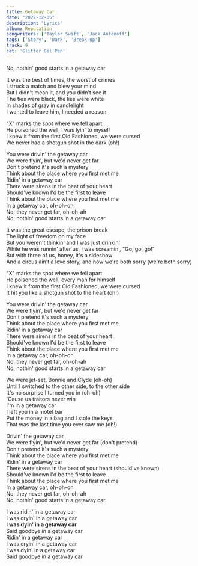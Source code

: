 ```yaml
---
title: Getaway Car
date: "2022-12-05"
description: "Lyrics"
album: Reputation
songwriters: ['Taylor Swift', 'Jack Antonoff']
tags: ['Story', 'Dark', 'Break-up']
track: 9
cat: 'Glitter Gel Pen'
---
```

<p className='chorus'>
No, nothin' good starts in a getaway car <br />
</p>
<p className='verse-one'>
It was the best of times, the worst of crimes <br />
I struck a match and blew your mind <br />
But I didn't mean it, and you didn't see it <br />
The ties were black, the lies were white <br />
In shades of gray in candlelight <br />
I wanted to leave him, I needed a reason <br />
</p>
<p className='pre-chorus'>
"X" marks the spot where we fell apart <br />
He poisoned the well, I was lyin' to myself <br />
I knew it from the first Old Fashioned, we were cursed <br />
We never had a shotgun shot in the dark (oh!) <br />
</p>
<p className='chorus'>
You were drivin' the getaway car <br />
We were flyin', but we'd never get far <br />
Don't pretend it's such a mystery <br />
Think about the place where you first met me <br />
Ridin' in a getaway car <br />
There were sirens in the beat of your heart <br />
Should've known I'd be the first to leave <br />
Think about the place where you first met me <br />
In a getaway car, oh-oh-oh <br />
No, they never get far, oh-oh-ah <br />
No, nothin' good starts in a getaway car <br />
</p>
<p className='verse-two'>
It was the great escape, the prison break <br />
The light of freedom on my face <br />
But you weren't thinkin' and I was just drinkin' <br />
While he was runnin' after us, I was screamin', "Go, go, go!" <br />
But with three of us, honey, it's a sideshow <br />
And a circus ain't a love story, and now we're both sorry (we're both sorry) <br />
</p>
<p className='pre-chorus'>
"X" marks the spot where we fell apart <br />
He poisoned the well, every man for himself <br />
I knew it from the first Old Fashioned, we were cursed <br />
It hit you like a shotgun shot to the heart (oh!) <br />
</p>
<p className='chorus'>
You were drivin' the getaway car <br />
We were flyin', but we'd never get far <br />
Don't pretend it's such a mystery <br />
Think about the place where you first met me <br />
Ridin' in a getaway car <br />
There were sirens in the beat of your heart <br />
Should've known I'd be the first to leave <br />
Think about the place where you first met me <br />
In a getaway car, oh-oh-oh <br />
No, they never get far, oh-oh-ah <br />
No, nothin' good starts in a getaway car <br />
</p>
<p className='bridge'>
We were jet-set, Bonnie and Clyde (oh-oh) <br />
Until I switched to the other side, to the other side <br />
It's no surprise I turned you in (oh-oh) <br />
'Cause us traitors never win <br />
I'm in a getaway car <br />
I left you in a motel bar <br />
Put the money in a bag and I stole the keys <br />
That was the last time you ever saw me (oh!) <br />
</p>
<p className='chorus'>
Drivin' the getaway car <br />
We were flyin', but we'd never get far (don't pretend) <br />
Don't pretend it's such a mystery <br />
Think about the place where you first met me <br />
Ridin' in a getaway car <br />
There were sirens in the beat of your heart (should've known) <br />
Should've known I'd be the first to leave <br />
Think about the place where you first met me <br />
In a getaway car, oh-oh-oh <br />
No, they never get far, oh-oh-ah <br />
No, nothin' good starts in a getaway car <br />
</p>
<p className='outro'>
I was ridin' in a getaway car <br />
I was cryin' in a getaway car <br />
<strong className="fav-line">
I was dyin' in a getaway car <br />
</strong>
Said goodbye in a getaway car <br />
Ridin' in a getaway car <br />
I was cryin' in a getaway car <br />
I was dyin' in a getaway car <br />
Said goodbye in a getaway car <br />
</p>
